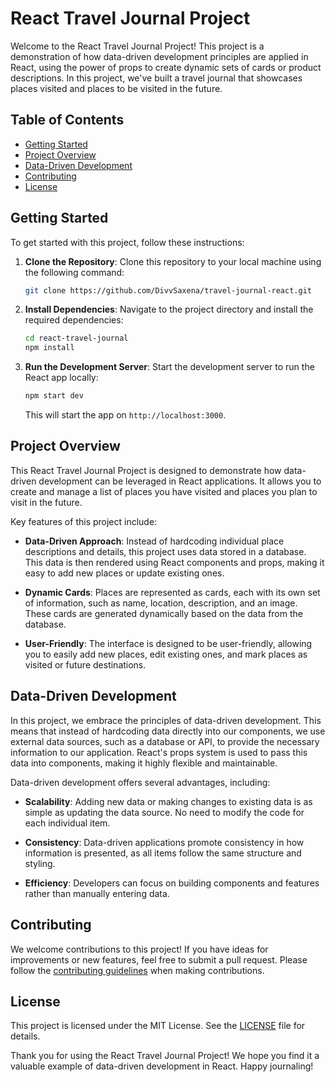 # React Travel Journal Project

Welcome to the React Travel Journal Project! This project is a demonstration of how data-driven development principles are applied in React, using the power of props to create dynamic sets of cards or product descriptions. In this project, we've built a travel journal that showcases places visited and places to be visited in the future.

## Table of Contents

- [Getting Started](#getting-started)
- [Project Overview](#project-overview)
- [Data-Driven Development](#data-driven-development)
- [Contributing](#contributing)
- [License](#license)

## Getting Started

To get started with this project, follow these instructions:

1. **Clone the Repository**: Clone this repository to your local machine using the following command:

   ```bash
   git clone https://github.com/DivvSaxena/travel-journal-react.git
   ```

2. **Install Dependencies**: Navigate to the project directory and install the required dependencies:

   ```bash
   cd react-travel-journal
   npm install
   ```

3. **Run the Development Server**: Start the development server to run the React app locally:

   ```bash
   npm start dev
   ```

   This will start the app on `http://localhost:3000`.

## Project Overview

This React Travel Journal Project is designed to demonstrate how data-driven development can be leveraged in React applications. It allows you to create and manage a list of places you have visited and places you plan to visit in the future.

Key features of this project include:

- **Data-Driven Approach**: Instead of hardcoding individual place descriptions and details, this project uses data stored in a database. This data is then rendered using React components and props, making it easy to add new places or update existing ones.

- **Dynamic Cards**: Places are represented as cards, each with its own set of information, such as name, location, description, and an image. These cards are generated dynamically based on the data from the database.

- **User-Friendly**: The interface is designed to be user-friendly, allowing you to easily add new places, edit existing ones, and mark places as visited or future destinations.

## Data-Driven Development

In this project, we embrace the principles of data-driven development. This means that instead of hardcoding data directly into our components, we use external data sources, such as a database or API, to provide the necessary information to our application. React's props system is used to pass this data into components, making it highly flexible and maintainable.

Data-driven development offers several advantages, including:

- **Scalability**: Adding new data or making changes to existing data is as simple as updating the data source. No need to modify the code for each individual item.

- **Consistency**: Data-driven applications promote consistency in how information is presented, as all items follow the same structure and styling.

- **Efficiency**: Developers can focus on building components and features rather than manually entering data.


## Contributing

We welcome contributions to this project! If you have ideas for improvements or new features, feel free to submit a pull request. Please follow the [contributing guidelines](CONTRIBUTING.md) when making contributions.

## License

This project is licensed under the MIT License. See the [LICENSE](LICENSE) file for details.

Thank you for using the React Travel Journal Project! We hope you find it a valuable example of data-driven development in React. Happy journaling!

